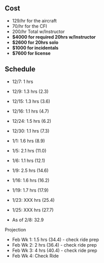 ## Cost

* 129/hr for the aircraft
* 70/hr for the CFI
* 200/hr Total w/Instructor
* **$4000 for required 20hrs w/Instructor**
* **$2600 for 20hrs solo**
* **$1000 for incidentals**
* **$7600 for license**

## Schedule
* 12/7:   1 hrs
* 12/9:   1.3 hrs (2.3)
* 12/15:  1.3 hrs (3.6)
* 12/16:  1.1 hrs (4.7)
* 12/24:  1.5 hrs (6.2)
* 12/30:  1.1 hrs (7.3)
* 1/1:    1.6 hrs (8.9)
* 1/5:    2.1 hrs (11.0)
* 1/6:    1.1 hrs (12.1)
* 1/9:    2.5 hrs (14.6)
* 1/16:   1.6 hrs (16.2)
* 1/19:   1.7 hrs (17.9)
* 1/23:   XXX hrs (25.4)
* 1/25:   XXX hrs (27.7)

* As of 2/8: 32.9

Projection

* Feb Wk 1:  1.5 hrs (34.4) - check ride prep
* Feb Wk 2:  2 hrs (36.4) - check ride prep
* Feb Wk 3:  4 hrs (40.4) - check ride prep
* Feb Wk 4:  Check Ride
